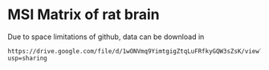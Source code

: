 # MSI Matrix of rat brain

Due to space limitations of github, data can be download in 

    https://drive.google.com/file/d/1wONVmq9YimtgigZtqLuFRfkyGQW3sZsK/view?usp=sharing
